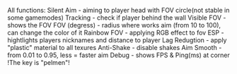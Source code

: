 All functions:
Silent Aim - aiming to player head with FOV circle(not stable in some gamemodes)
Tracking - check if player behind the wall
Visible FOV - shows the FOV
FOV (degress) - radius where works aim (from 10 to 100), can change the color of it
Rainbow FOV - applying RGB effect to fov
ESP - hightlights players nicknames and distance to player
Lag Redugtion - apply "plastic" material to all texures
Anti-Shake - disable shakes
Aim Smooth - from 0.01 to 0.95, less = faster aim
Debug - shows FPS & Ping(ms) at corner
!The key is "pelmen"!
